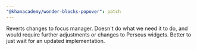 ```yaml
---
"@khanacademy/wonder-blocks-popover": patch
---
```


Reverts changes to focus manager. Doesn't do what we need it to do, and would require further adjustments or changes to Perseus widgets. Better to just wait for an updated implementation.
